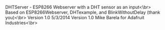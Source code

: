 DHTServer - ESP8266 Webserver with a DHT sensor as an input<\br>
Based on ESP8266Webserver, DHTexample, and BlinkWithoutDelay (thank you)<\br>
Version 1.0  5/3/2014  Version 1.0   Mike Barela for Adafruit Industries<\br>
